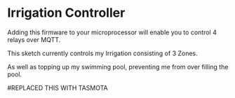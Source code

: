 # Irrigation Controller

Adding this firmware to your microprocessor will enable you to control 4 relays over MQTT.

This sketch currently controls my Irrigation consisting of 3 Zones.

As well as topping up my swimming pool, preventing me from over filling the pool.

#REPLACED THIS WITH TASMOTA